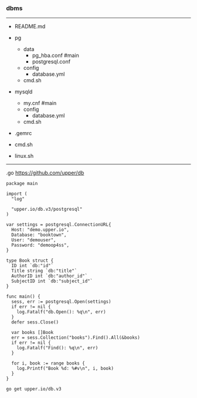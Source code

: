 ### dbms

---

- README.md
- pg
  - data
    - pg_hba.conf #main
    - postgresql.conf
  - config
    - database.yml
  - cmd.sh

- mysqld
  - my.cnf #main
  - config
    - database.yml
  - cmd.sh

- .gemrc

- cmd.sh
- linux.sh

---

.go
https://github.com/upper/db

```gp
package main

import (
  "log"
  
  "upper.io/db.v3/postgresql"
)

var settings = postgresql.ConnectionURL{
  Host: "demo.upper.io",
  Database: "booktown",
  User: "demouser",
  Password: "demoop4ss",
}

type Book struct {
  ID int `db:"id"`
  Title string `db:"title"`
  AuthorID int `db:"author_id"`
  SubjectID int `db:"subject_id"`
}

func main() {
  sess, err := postgresql.Open(settings)
  if err != nil {
    log.Fatalf("db.Open(): %q\n", err)
  }
  defer sess.Close()
  
  var books []Book
  err = sess.Collection("books").Find().All(&books)
  if err != nil {
    log.Fatalf("Find(): %q\n", err)
  }
  
  for i, book := range books {
    log.Printf("Book %d: %#v\n", i, book)
  }
}

```

```
go get upper.io/db.v3
```
